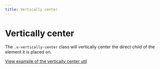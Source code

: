 ```yaml
---
title: Vertically center
---
```


# Vertically center

The `.u-vertically-center` class will vertically center the direct child of the element it is placed on.

<a href="https://vanilla-framework.github.io/vanilla-framework/examples/utilities/vertically-center/"
    class="js-example">
    View example of the vertically center util
</a>
